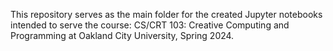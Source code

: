 This repository serves as the main folder for the created Jupyter notebooks intended to serve the course: CS/CRT 103: Creative Computing and Programming at Oakland City University, Spring 2024.
